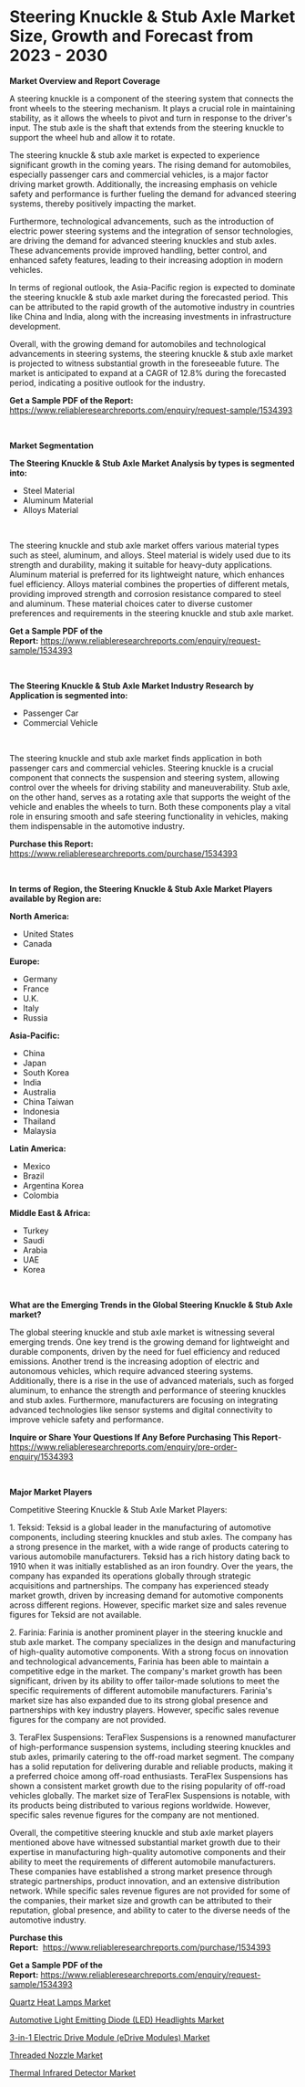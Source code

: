 <p><h1>Steering Knuckle & Stub Axle Market Size, Growth and Forecast from 2023 - 2030</h1></p><p><strong>Market Overview and Report Coverage</strong></p>
<p><p>A steering knuckle is a component of the steering system that connects the front wheels to the steering mechanism. It plays a crucial role in maintaining stability, as it allows the wheels to pivot and turn in response to the driver's input. The stub axle is the shaft that extends from the steering knuckle to support the wheel hub and allow it to rotate.</p><p>The steering knuckle & stub axle market is expected to experience significant growth in the coming years. The rising demand for automobiles, especially passenger cars and commercial vehicles, is a major factor driving market growth. Additionally, the increasing emphasis on vehicle safety and performance is further fueling the demand for advanced steering systems, thereby positively impacting the market.</p><p>Furthermore, technological advancements, such as the introduction of electric power steering systems and the integration of sensor technologies, are driving the demand for advanced steering knuckles and stub axles. These advancements provide improved handling, better control, and enhanced safety features, leading to their increasing adoption in modern vehicles.</p><p>In terms of regional outlook, the Asia-Pacific region is expected to dominate the steering knuckle & stub axle market during the forecasted period. This can be attributed to the rapid growth of the automotive industry in countries like China and India, along with the increasing investments in infrastructure development.</p><p>Overall, with the growing demand for automobiles and technological advancements in steering systems, the steering knuckle & stub axle market is projected to witness substantial growth in the foreseeable future. The market is anticipated to expand at a CAGR of 12.8% during the forecasted period, indicating a positive outlook for the industry.</p></p>
<p><strong>Get a Sample PDF of the Report:</strong> <a href="https://www.reliableresearchreports.com/enquiry/request-sample/1534393">https://www.reliableresearchreports.com/enquiry/request-sample/1534393</a></p>
<p>&nbsp;</p>
<p><strong>Market Segmentation</strong></p>
<p><strong>The Steering Knuckle & Stub Axle Market Analysis by types is segmented into:</strong></p>
<p><ul><li>Steel Material</li><li>Aluminum Material</li><li>Alloys Material</li></ul></p>
<p>&nbsp;</p>
<p><p>The steering knuckle and stub axle market offers various material types such as steel, aluminum, and alloys. Steel material is widely used due to its strength and durability, making it suitable for heavy-duty applications. Aluminum material is preferred for its lightweight nature, which enhances fuel efficiency. Alloys material combines the properties of different metals, providing improved strength and corrosion resistance compared to steel and aluminum. These material choices cater to diverse customer preferences and requirements in the steering knuckle and stub axle market.</p></p>
<p><strong>Get a Sample PDF of the Report:</strong>&nbsp;<a href="https://www.reliableresearchreports.com/enquiry/request-sample/1534393">https://www.reliableresearchreports.com/enquiry/request-sample/1534393</a></p>
<p>&nbsp;</p>
<p><strong>The Steering Knuckle & Stub Axle Market Industry Research by Application is segmented into:</strong></p>
<p><ul><li>Passenger Car</li><li>Commercial Vehicle</li></ul></p>
<p>&nbsp;</p>
<p><p>The steering knuckle and stub axle market finds application in both passenger cars and commercial vehicles. Steering knuckle is a crucial component that connects the suspension and steering system, allowing control over the wheels for driving stability and maneuverability. Stub axle, on the other hand, serves as a rotating axle that supports the weight of the vehicle and enables the wheels to turn. Both these components play a vital role in ensuring smooth and safe steering functionality in vehicles, making them indispensable in the automotive industry.</p></p>
<p><strong>Purchase this Report:</strong>&nbsp; <a href="https://www.reliableresearchreports.com/purchase/1534393">https://www.reliableresearchreports.com/purchase/1534393</a></p>
<p>&nbsp;</p>
<p><strong>In terms of Region, the Steering Knuckle & Stub Axle Market Players available by Region are:</strong></p>
<p>
    <p> <strong> North America: </strong>
        <ul>
            <li>United States</li>
            <li>Canada</li>
        </ul>
        </p> 
    <p> <strong> Europe: </strong>
        <ul>
            <li>Germany</li>
            <li>France</li>
            <li>U.K.</li>
            <li>Italy</li>
            <li>Russia</li>
        </ul>
        </p> 
    <p> <strong> Asia-Pacific: </strong>
        <ul>
            <li>China</li>
            <li>Japan</li>
            <li>South Korea</li>
            <li>India</li>
            <li>Australia</li>
            <li>China Taiwan</li>
            <li>Indonesia</li>
            <li>Thailand</li>
            <li>Malaysia</li>
        </ul>
        </p> 
    <p> <strong> Latin America: </strong>
        <ul>
            <li>Mexico</li>
            <li>Brazil</li>
            <li>Argentina Korea</li>
            <li>Colombia</li>
        </ul>
        </p> 
    <p> <strong> Middle East & Africa: </strong>
        <ul>
            <li>Turkey</li>
            <li>Saudi</li>
            <li>Arabia</li>
            <li>UAE</li>
            <li>Korea</li>
        </ul>
    </p>
    </p>
<p>&nbsp;</p>
<p><strong>What are the Emerging Trends in the Global Steering Knuckle & Stub Axle market?</strong></p>
<p><p>The global steering knuckle and stub axle market is witnessing several emerging trends. One key trend is the growing demand for lightweight and durable components, driven by the need for fuel efficiency and reduced emissions. Another trend is the increasing adoption of electric and autonomous vehicles, which require advanced steering systems. Additionally, there is a rise in the use of advanced materials, such as forged aluminum, to enhance the strength and performance of steering knuckles and stub axles. Furthermore, manufacturers are focusing on integrating advanced technologies like sensor systems and digital connectivity to improve vehicle safety and performance.</p></p>
<p><strong>Inquire or Share Your Questions If Any Before Purchasing This Report</strong>- <a href="https://www.reliableresearchreports.com/enquiry/pre-order-enquiry/1534393">https://www.reliableresearchreports.com/enquiry/pre-order-enquiry/1534393</a></p>
<p>&nbsp;</p>
<p><strong>Major Market Players</strong></p>
<p><p>Competitive Steering Knuckle & Stub Axle Market Players:</p><p>1. Teksid: Teksid is a global leader in the manufacturing of automotive components, including steering knuckles and stub axles. The company has a strong presence in the market, with a wide range of products catering to various automobile manufacturers. Teksid has a rich history dating back to 1910 when it was initially established as an iron foundry. Over the years, the company has expanded its operations globally through strategic acquisitions and partnerships. The company has experienced steady market growth, driven by increasing demand for automotive components across different regions. However, specific market size and sales revenue figures for Teksid are not available.</p><p>2. Farinia: Farinia is another prominent player in the steering knuckle and stub axle market. The company specializes in the design and manufacturing of high-quality automotive components. With a strong focus on innovation and technological advancements, Farinia has been able to maintain a competitive edge in the market. The company's market growth has been significant, driven by its ability to offer tailor-made solutions to meet the specific requirements of different automobile manufacturers. Farinia's market size has also expanded due to its strong global presence and partnerships with key industry players. However, specific sales revenue figures for the company are not provided.</p><p>3. TeraFlex Suspensions: TeraFlex Suspensions is a renowned manufacturer of high-performance suspension systems, including steering knuckles and stub axles, primarily catering to the off-road market segment. The company has a solid reputation for delivering durable and reliable products, making it a preferred choice among off-road enthusiasts. TeraFlex Suspensions has shown a consistent market growth due to the rising popularity of off-road vehicles globally. The market size of TeraFlex Suspensions is notable, with its products being distributed to various regions worldwide. However, specific sales revenue figures for the company are not mentioned.</p><p>Overall, the competitive steering knuckle and stub axle market players mentioned above have witnessed substantial market growth due to their expertise in manufacturing high-quality automotive components and their ability to meet the requirements of different automobile manufacturers. These companies have established a strong market presence through strategic partnerships, product innovation, and an extensive distribution network. While specific sales revenue figures are not provided for some of the companies, their market size and growth can be attributed to their reputation, global presence, and ability to cater to the diverse needs of the automotive industry.</p></p>
<p><strong>Purchase this Report:</strong>&nbsp;&nbsp;<a href="https://www.reliableresearchreports.com/purchase/1534393">https://www.reliableresearchreports.com/purchase/1534393</a></p>
<p></p>
<p><strong>Get a Sample PDF of the Report:</strong>&nbsp;<a href="https://www.reliableresearchreports.com/enquiry/request-sample/1534393">https://www.reliableresearchreports.com/enquiry/request-sample/1534393</a></p>
<p><p><a href="https://medium.com/@santosdicki2023/decoding-quartz-heat-lamps-market-metrics-market-share-trends-and-growth-patterns-312052c16457">Quartz Heat Lamps Market</a></p><p><a href="https://github.com/deliacustodio40/Market-Research-Report-List-1/blob/main/automotive-light-emitting-diode-led-headlights-market.md">Automotive Light Emitting Diode (LED) Headlights Market</a></p><p><a href="https://github.com/maliyahmorrow6654/Market-Research-Report-List-1/blob/main/3-in-1-electric-drive-module-edrive-modules-market.md">3-in-1 Electric Drive Module (eDrive Modules) Market</a></p><p><a href="https://www.linkedin.com/pulse/threaded-nozzle-market-size-growth-forecast-from-2023-wtvkf/">Threaded Nozzle Market</a></p><p><a href="https://www.linkedin.com/pulse/thermal-infrared-detector-market-size-growth-forecast-sqfef/">Thermal Infrared Detector Market</a></p></p>
